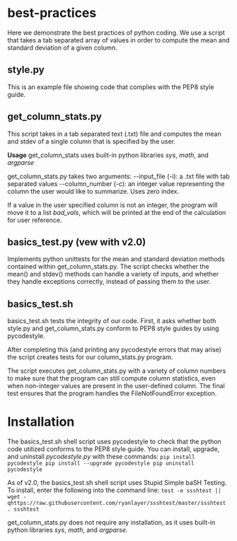 # best-practices

Here we demonstrate the best practices of python coding. We use a script that takes a tab separated array of values in order to compute the mean and standard deviation of a given column.

## style.py
This is an example file showing code that complies with the PEP8 style guide.

## get_column_stats.py
This script takes in a tab separated text (.txt) file and computes the mean and stdev of a single column that is specified by the user.

**Usage**
get_column_stats uses built-in python libraries _sys_, _math_, and _argparse_

get_column_stats.py takes two arguments:
--input_file (-i): a .txt file with tab separated values
--column_number (-c): an integer value representing the column the user would like to summarize. Uses zero index.

If a value in the user specified column is not an integer, the program will move it to a list _bad_vals_, which will be printed at the end of the calculation for user reference.

## basics_test.py (vew with v2.0)
Implements python unittests for the mean and standard deviation methods contained within get_column_stats.py. The script checks whether the mean() and stdev() methods can handle a variety of inputs, and whether they handle exceptions correctly, instead of passing them to the user.

## basics_test.sh
basics_test.sh tests the integrity of our code. First, it asks whether both style.py and get_column_stats.py conform to PEP8 style guides by using pycodestyle.

After completing this (and printing any pycodestyle errors that may arise) the script creates tests for our column_stats.py program.

The script executes get_column_stats.py with a variety of column numbers to make sure that the program can still compute column statistics, even when non-integer values are present in the user-defined column. The final test ensures that the program handles the FileNotFoundError exception.

# Installation
The basics_test.sh shell script uses pycodestyle to check that the python code utilized conforms to the PEP8 style guide. You can install, upgrade, and uninstall *pycodestyle.py* with these commands:
`pip install pycodestyle
pip install --upgrade pycodestyle
pip uninstall pycodestyle`

As of v2.0, the basics_test.sh shell script uses Stupid Simple baSH Testing. To install, enter the following into the command line:
`test -e ssshtest || wget -qhttps://raw.githubusercontent.com/ryanlayer/ssshtest/master/ssshtest 
. ssshtest`

get_column_stats.py does not require any installation, as it uses built-in python libraries _sys_, _math_, and _argparse_.